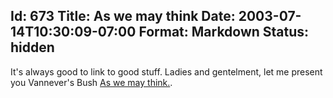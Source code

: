 Id: 673
Title: As we may think
Date: 2003-07-14T10:30:09-07:00
Format: Markdown
Status: hidden
--------------
It's always good to link to good stuff. Ladies and gentelment, let me
present you Vannever's Bush [As we may
think.](http://www.theatlantic.com/unbound/flashbks/computer/bushf.htm).
